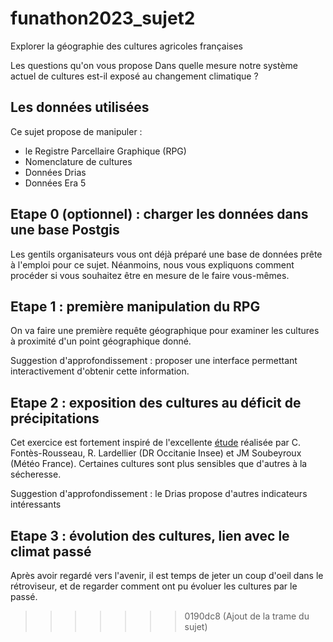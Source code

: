 # funathon2023_sujet2
Explorer la géographie des cultures agricoles françaises

Les questions qu'on vous propose 
Dans quelle mesure notre système actuel de cultures est-il exposé au changement climatique ?

## Les données utilisées

Ce sujet propose de manipuler :

- le Registre Parcellaire Graphique (RPG)
- Nomenclature de cultures
- Données Drias
- Données Era 5

## Etape 0 (optionnel) : charger les données dans une base Postgis
Les gentils organisateurs vous ont déjà préparé une base de données prête à l'emploi pour ce sujet. Néanmoins, nous vous expliquons comment procéder si vous souhaitez être en mesure de le faire vous-mêmes.

## Etape 1 : première manipulation du RPG
On va faire une première requête géographique pour examiner les cultures à proximité d'un point géographique donné.

Suggestion d'approfondissement : proposer une interface permettant interactivement d'obtenir cette information.

## Etape 2 : exposition des cultures au déficit de précipitations
Cet exercice est fortement inspiré de l'excellente [étude](https://www.insee.fr/fr/statistiques/6522912) réalisée par C. Fontès-Rousseau, R. Lardellier (DR Occitanie Insee) et JM Soubeyroux (Météo France).
Certaines cultures sont plus sensibles que d'autres à la sécheresse.

Suggestion d'approfondissement : le Drias propose d'autres indicateurs intéressants

## Etape 3 : évolution des cultures, lien avec le climat passé
Après avoir regardé vers l'avenir, il est temps de jeter un coup d'oeil dans le rétroviseur, et de regarder comment ont pu évoluer les cultures par le passé.

>>>>>>> 0190dc8 (Ajout de la trame du sujet)
